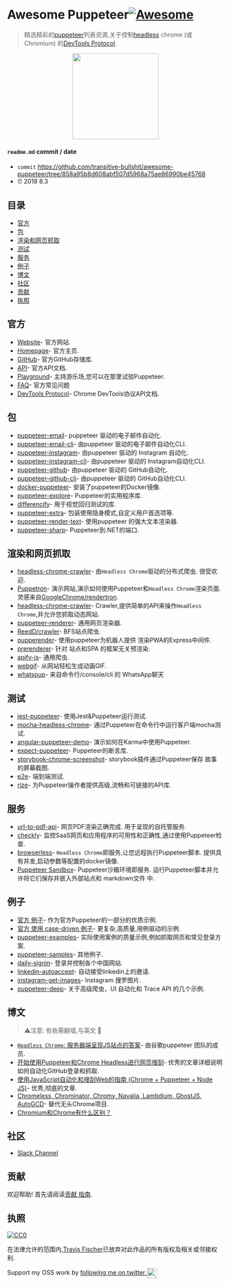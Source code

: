 

# Awesome Puppeteer[![Awesome](https://cdn.rawgit.com/sindresorhus/awesome/d7305f38d29fed78fa85652e3a63e154dd8e8829/media/badge.svg)](https://github.com/sindresorhus/awesome)

> 精选精彩的[puppeteer](https://developers.google.com/web/tools/puppeteer/)列表资源,关于控制[headless](https://developers.google.com/web/updates/2017/04/headless-chrome) chrome (或 Chromium) 的[DevTools Protocol](https://chromedevtools.github.io/devtools-protocol/). 

<p align="center">
  <img width="200" src="https://cdn.rawgit.com/transitive-bullshit/awesome-puppeteer/master/logo.png">
</p>

#### `readme.md` commit / date

- `commit` https://github.com/transitive-bullshit/awesome-puppeteer/tree/858a95b8d608abf507d5968a75ae86990be45768
- ⏰ 2018 8.3

## 目录

<!-- START doctoc generated TOC please keep comment here to allow auto update -->
<!-- DON'T EDIT THIS SECTION, INSTEAD RE-RUN doctoc TO UPDATE -->


- [官方](#%E5%AE%98%E6%96%B9)
- [包](#%E5%8C%85)
- [渲染和网页抓取](#%E6%B8%B2%E6%9F%93%E5%92%8C%E7%BD%91%E9%A1%B5%E6%8A%93%E5%8F%96)
- [测试](#%E6%B5%8B%E8%AF%95)
- [服务](#%E6%9C%8D%E5%8A%A1)
- [例子](#%E4%BE%8B%E5%AD%90)
- [博文](#%E5%8D%9A%E6%96%87)
- [社区](#%E7%A4%BE%E5%8C%BA)
- [贡献](#%E8%B4%A1%E7%8C%AE)
- [执照](#%E6%89%A7%E7%85%A7)

<!-- END doctoc generated TOC please keep comment here to allow auto update -->

## 官方

-   [Website](https://pptr.dev)- 官方网站. 
-   [Homepage](https://developers.google.com/web/tools/puppeteer)- 官方主页. 
-   [GitHub](https://github.com/GoogleChrome/puppeteer)- 官方GitHub存储库. 
-   [API](https://github.com/GoogleChrome/puppeteer/blob/master/docs/api.md)- 官方API文档. 
-   [Playground](https://try-puppeteer.appspot.com)- 主持游乐场,您可以在那里试验Puppeteer. 
-   [FAQ](https://developers.google.com/web/tools/puppeteer/faq)- 官方常见问题
-   [DevTools Protocol](https://chromedevtools.github.io/devtools-protocol/)-  Chrome DevTools协议API文档. 

## 包

-   [puppeteer-email](https://github.com/transitive-bullshit/puppeteer-email)- puppeteer 驱动的电子邮件自动化. 
-   [puppeteer-email-cli](https://github.com/transitive-bullshit/puppeteer-email/tree/master/packages/puppeteer-email-cli)- 由puppeteer 驱动的电子邮件自动化CLI. 
-   [puppeteer-instagram](https://github.com/transitive-bullshit/puppeteer-instagram)- 由puppeteer 驱动的 Instagram 自动化. 
-   [puppeteer-instagram-cli](https://github.com/transitive-bullshit/puppeteer-instagram-cli)- 由puppeteer 驱动的 Instagram自动化CLI. 
-   [puppeteer-github](https://github.com/transitive-bullshit/puppeteer-github)- 由puppeteer 驱动的 GitHub自动化. 
-   [puppeteer-github-cli](https://github.com/transitive-bullshit/puppeteer-github-cli)- 由puppeteer 驱动的 GitHub自动化CLI. 
-   [docker-puppeteer](https://github.com/alekzonder/docker-puppeteer)- 安装了puppeteer的Docker镜像. 
-   [puppeteer-explore](https://github.com/laispace/puppeteer-explore)- Puppeteer的实用程序库. 
-   [differencify](https://github.com/NimaSoroush/differencify)- 用于视觉回归测试的库. 
-   [puppeteer-extra](https://github.com/berstend/puppeteer-extra)- 包装使用隐身模式,自定义用户首选项等. 
-   [puppeteer-render-text](https://github.com/transitive-bullshit/puppeteer-render-text)- 使用puppeteer 的强大文本渲染器. 
-   [puppeteer-sharp](https://github.com/kblok/puppeteer-sharp)-  Puppeteer到.NET的端口. 

## 渲染和网页抓取

-   [headless-chrome-crawler](https://github.com/yujiosaka/headless-chrome-crawler)- 由`Headless Chrome`驱动的分布式爬虫. 很受欢迎. 
-   [Puppetron](https://github.com/cheeaun/puppetron)- 演示网站,演示如何使用Puppeteer和`Headless Chrome`渲染页面. 灵感来自[GoogleChrome/rendertron](https://github.com/GoogleChrome/rendertron). 
-   [headless-chrome-crawler](https://github.com/yujiosaka/headless-chrome-crawler)-  Crawler,提供简单的API来操作`Headless Chrome`,并允许您抓取动态网站. 
-   [puppeteer-renderer](https://github.com/zenato/puppeteer-renderer)- 通用网页渲染器. 
-   [ReedD/crawler](https://github.com/ReedD/crawler)-  BFS站点爬虫. 
-   [pupperender](https://github.com/LasaleFamine/pupperender)- 使用puppeteer为机器人提供 渲染PWA的Express中间件. 
-   [prerenderer](https://github.com/Tribex/prerenderer)- 针对 站点和SPA 的框架无关预渲染. 
-   [apify-js](https://github.com/apifytech/apify-js)- 通用爬虫. 
-   [webgif](https://github.com/anishkny/webgif)- 从网站轻松生成动画GIF. 
-   [whatspup](https://github.com/sarfraznawaz2005/whatspup)- 来自命令行/console/cli 的 WhatsApp聊天

## 测试

-   [jest-puppeteer](https://github.com/smooth-code/jest-puppeteer)- 使用Jest&Puppeteer运行测试. 
-   [mocha-headless-chrome](https://github.com/direct-adv-interfaces/mocha-headless-chrome)- 通过Puppeteer在命令行中运行客户端mocha测试. 
-   [angular-puppeteer-demo](https://github.com/Quramy/angular-puppeteer-demo)- 演示如何在Karma中使用Puppeteer. 
-   [expect-puppeteer](https://github.com/smooth-code/jest-puppeteer/tree/master/packages/expect-puppeteer)-  Puppeteer的断言库. 
-   [storybook-chrome-screenshot](https://github.com/tsuyoshiwada/storybook-chrome-screenshot)- storybook插件通过Puppeteer保存 故事 的屏幕截图. 
-   [e2e](https://github.com/dollarshaveclub/e2e)- 端到端测试. 
-   [rize](https://github.com/g-plane/rize)- 为Puppeteer操作者提供高级,流畅和可链接的API库. 

## 服务

-   [url-to-pdf-api](https://github.com/alvarcarto/url-to-pdf-api)- 网页PDF渲染正确完成. 用于呈现的自托管服务. 
-   [checkly](https://checklyhq.com)- 监控SaaS网页和应用程序的可用性和正确性,通过使用Puppeteer检查. 
-   [browserless](https://github.com/joelgriffith/browserless)- `Headless Chrome`即服务,让您远程执行Puppeteer脚本. 提供具有并发,启动参数等配置的docker镜像. 
-   [Puppeteer Sandbox](https://puppeteersandbox.com)-  Puppeteer沙箱环境即服务. 运行Puppeteer脚本并允许将它们保存并嵌入外部站点和 markdown文件 中. 

## 例子

-   [官方 例子](https://github.com/GoogleChrome/puppeteer/tree/master/examples/)- 作为官方Puppeteer的一部分的优质示例. 
-   [官方 使用 case-driven 例子](https://github.com/GoogleChromeLabs/puppeteer-examples)- 更复杂,高质量,用例驱动的示例. 
-   [puppeteer-examples](https://github.com/checkly/puppeteer-examples)- 实际使用案例的质量示例,例如抓取网页和常见登录方案. 
-   [puppeteer-samples](https://github.com/sweekson/puppeteer-samples)- 其他例子. 
-   [daily-signin](https://github.com/yidinghan/daily-signin)- 登录并控制各个中国网站. 
-   [linkedin-autoaccept](https://github.com/MRdotB/linkedin-autoaccept)- 自动接受linkedin上的邀请. 
-   [instagram-get-images](https://github.com/aofdev/instagram-get-images)-  Instagram 搜罗图片. 
-   [puppeteer-deep](https://github.com/zhentaoo/puppeteer-deep)- 关于高级爬虫，UI 自动化和 Trace API 的几个示例. 

## 博文

> ⚠️注意: 有些需翻墙,与英文 

-   [`Headless Chrome`: 服务器端呈现JS站点的答案](https://developers.google.com/web/tools/puppeteer/articles/ssr)- 由谷歌puppeteer 团队的成员. 
-   [开始使用Puppeteer和Chrome Headless进行网页搜刮](https://medium.com/@e_mad_ehsan/getting-started-with-puppeteer-and-chrome-headless-for-web-scrapping-6bf5979dee3e)- 优秀的文章详细说明如何自动化GitHub登录和抓取. 
-   [使用JavaScript自动化和搜刮Web的指南 (Chrome + Puppeteer + Node JS)](https://codeburst.io/a-guide-to-automating-scraping-the-web-with-javascript-chrome-puppeteer-node-js-b18efb9e9921)- 优秀,彻底的文章. 
-   [Chromeless, Chrominator, Chromy, Navalia, Lambdium, GhostJS, AutoGCD](https://medium.com/@kensoh/chromeless-chrominator-chromy-navalia-lambdium-ghostjs-autogcd-ef34bcd26907)- 替代无头Chrome项目. 
-   [Chromium和Chrome有什么区别？](https://www.howtogeek.com/202825/what%E2%80%99s-the-difference-between-chromium-and-chrome/)

## 社区

-   [Slack Channel](https://join.slack.com/t/puppeteer/shared_invite/enQtMzU4MjIyMDA5NTM4LTM1OTdkNDhlM2Y4ZGUzZDdjYjM5ZWZlZGFiZjc4MTkyYTVlYzIzYjU5NDIyNzgyMmFiNDFjN2UzNWU0N2ZhZDc)

## 贡献

欢迎帮助! 首先请阅读[贡献 指南](https://github.com/transitive-bullshit/awesome-puppeteer/blob/master/contributing.md). 

## 执照

[![CC0](http://mirrors.creativecommons.org/presskit/buttons/88x31/svg/cc-zero.svg)](http://creativecommons.org/publicdomain/zero/1.0)

在法律允许的范围内,[Travis Fischer](https://github.com/transitive-bullshit)已放弃对此作品的所有版权及相关或邻接权利. 

Support my OSS work by <a href="https://twitter.com/transitive_bs">following me on twitter <img src="https://storage.googleapis.com/saasify-assets/twitter-logo.svg" alt="twitter" height="24px" align="center"></a>
